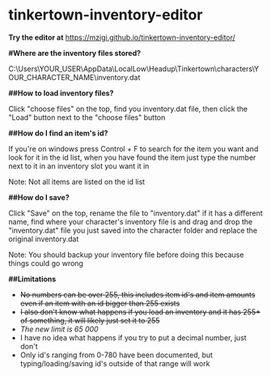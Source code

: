 # tinkertown-inventory-editor

**Try the editor at**
https://mzigi.github.io/tinkertown-inventory-editor/

**#Where are the inventory files stored?**

C:\Users\YOUR_USER\AppData\LocalLow\Headup\Tinkertown\characters\YOUR_CHARACTER_NAME\inventory.dat

**##How to load inventory files?**

Click "choose files" on the top, find you inventory.dat file, then click the "Load" button next to the "choose files" button

**##How do I find an item's id?**

If you're on windows press Control + F to search for the item you want and look for it in the id list, 
when you have found the item just type the number next to it in an inventory slot you want it in

Note: Not all items are listed on the id list

**##How do I save?**

Click "Save" on the top, rename the file to "inventory.dat" if it has a different name, find where your character's inventory file is
and drag and drop the "inventory.dat" file you just saved into the character folder and replace the original inventory.dat

Note: You should backup your inventory file before doing this because things could go wrong

**##Limitations**

* ~~No numbers can be over 255, this includes item id's and item amounts even if an item with an id bigger than 255 exists~~
* ~~I also don't know what happens if you load an inventory and it has 255+ of something, it will likely just set it to 255~~
* *The new limit is 65 000*
* I have no idea what happens if you try to put a decimal number, just don't
* Only id's ranging from 0-780 have been documented, but typing/loading/saving id's outside of that range will work
